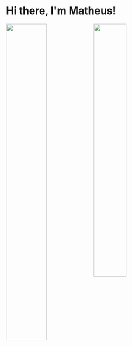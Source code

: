 # Hi there, I'm Matheus!

<img align="left" width="47%" src="https://github-readme-stats.vercel.app/api?username=matheudev&show_icons=true&theme=transparent" />

<img align="left" width="42%" src="https://github-readme-stats.vercel.app/api/top-langs/?username=matheudev&layout=compact" />
